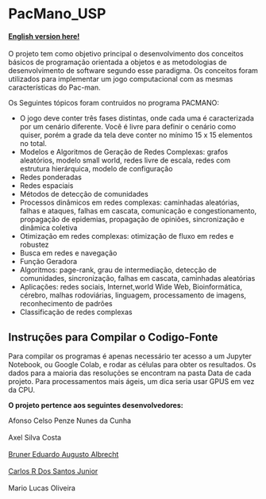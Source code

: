 # PacMano_USP
#### [English version here!](google.com)

<p> O projeto tem como objetivo principal o desenvolvimento dos conceitos básicos de programação orientada a objetos e as metodologias de desenvolvimento de software segundo esse paradigma. Os conceitos foram utilizados para implementar um jogo computacional com as mesmas características do Pac-man.</p>

<p>Os Seguintes tópicos foram contruidos no programa PACMANO:</p>
 <ul style="list-style-type:disc;">
  <li>O jogo deve conter três fases distintas, onde cada uma é caracterizada por um cenário diferente. Você é livre para definir o cenário como quiser, porém a grade da tela deve conter no mínimo 15 x 15 elementos no total.</li>
  <li>Modelos e Algoritmos de Geração de Redes Complexas: grafos aleatórios, modelo small world, redes livre de escala, redes com estrutura hierárquica, modelo de configuração </li>
  <li>Redes ponderadas</li>
  <li>Redes espaciais</li>
  <li>Métodos de detecção de comunidades</li>
  <li>Processos dinâmicos em redes complexas: caminhadas aleatórias, falhas e ataques, falhas em cascata, comunicação e congestionamento, propagação de epidemias, propagação de opiniões, sincronização e dinâmica coletiva</li>
  <li>Otimização em redes complexas: otimização de fluxo em redes e robustez</li>
  <li>Busca em redes e navegação</li>
  <li>Função Geradora</li>
  <li>Algoritmos: page-rank, grau de intermediação, detecção de comunidades, sincronização, falhas em cascata, caminhadas aleatórias</li>
  <li>Aplicações: redes sociais, Internet,world Wide Web, Bioinformática, cérebro, malhas rodoviárias, linguagem, processamento de imagens, reconhecimento de padrões</li>
  <li>Classificação de redes complexas</li>
</ul>  


## Instruções para Compilar o Codigo-Fonte
 Para compilar os programas é apenas necessário ter acesso a um Jupyter Notebook, ou Google Colab, e rodar as células para obter os resultados. Os dados para a maioria das resoluções se encontram na pasta Data de cada projeto. Para processamentos mais ágeis, um dica seria usar GPUS em vez da CPU.

<p><b>O projeto pertence aos seguintes desenvolvedores:</b></p>
<p>Afonso Celso Penze Nunes da Cunha<br></br>
Axel Silva Costa<br></br>
<a href="https://github.com/brunereduardo">Bruner Eduardo Augusto Albrecht</a><br></br>
<a href="https://github.com/CarlosSantosJr">Carlos R Dos Santos Junior</a><br></br>
Mario Lucas Oliveira</p>

